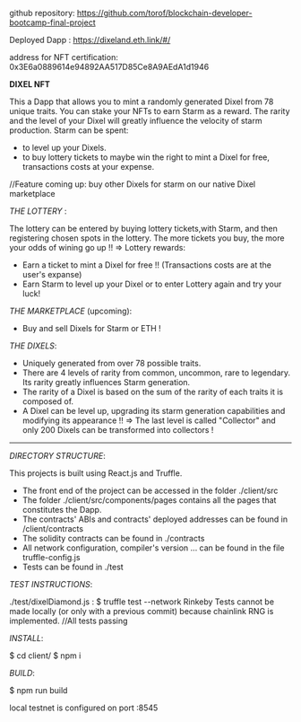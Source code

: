 github repository: https://github.com/torof/blockchain-developer-bootcamp-final-project

Deployed Dapp :  https://dixeland.eth.link/#/

address for NFT certification: 0x3E6a0889614e94892AA517D85Ce8A9AEdA1d1946


__DIXEL NFT__ 

This a Dapp that allows you to mint a randomly generated Dixel from 78 unique traits.
You can stake your NFTs to earn Starm as a reward. The rarity and the level of your Dixel will greatly influence the velocity of starm production.
Starm can be spent:
- to level up your Dixels.
- to buy lottery tickets to maybe win the right to mint a Dixel for free, transactions costs at your expense.

//Feature coming up: buy other Dixels for starm on our native Dixel marketplace
 
 _THE LOTTERY_ :

 The lottery can be entered by buying lottery tickets,with Starm, and then registering chosen spots in the lottery. The more tickets you buy, the more your odds of wining go up !!
 => Lottery rewards:
   - Earn a ticket to mint a Dixel for free !! (Transactions costs are at the user's expanse)
   - Earn Starm to level up your Dixel or to enter Lottery again and try your luck!

 _THE MARKETPLACE_ (upcoming):
- Buy and sell Dixels for Starm or ETH ! 

_THE DIXELS_:

   - Uniquely generated from over 78 possible traits.
   - There are 4 levels of rarity from common, uncommon, rare to legendary. Its rarity greatly influences Starm generation.
   - The rarity of a Dixel is based on the sum of the rarity of each traits it is composed of.
   - A Dixel can be level up, upgrading its starm generation capabilities and modifying its appearance !!
     => The last level is called "Collector" and only 200 Dixels can be transformed into collectors !


------------------------------------------------------------

_DIRECTORY STRUCTURE_:

This projects is built using React.js and Truffle.
- The front end of the project can be accessed in the folder ./client/src
- The folder ./client/src/components/pages contains all the pages that constitutes the Dapp.
- The contracts' ABIs and contracts' deployed addresses can be found in /client/contracts
- The solidity contracts can be found in ./contracts
- All network configuration, compiler's version ... can be found in the file truffle-config.js
- Tests can be found in ./test

_TEST INSTRUCTIONS_:



./test/dixelDiamond.js : $ truffle test --network Rinkeby
  Tests cannot be made locally (or only with a previous commit) because chainlink RNG is implemented.
  //All tests passing

_INSTALL_: 

$ cd client/
$ npm i

_BUILD_: 

$ npm run build

local testnet is configured on port :8545

